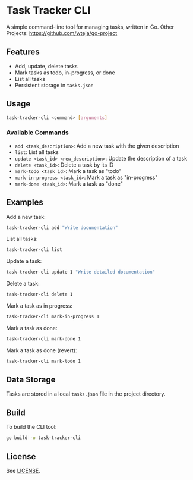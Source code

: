 # Task Tracker CLI

A simple command-line tool for managing tasks, written in Go.
Other Projects: https://github.com/wteja/go-project

## Features
- Add, update, delete tasks
- Mark tasks as todo, in-progress, or done
- List all tasks
- Persistent storage in `tasks.json`

## Usage

```sh
task-tracker-cli <command> [arguments]
```

### Available Commands

- `add <task_description>`: Add a new task with the given description
- `list`: List all tasks
- `update <task_id> <new_description>`: Update the description of a task
- `delete <task_id>`: Delete a task by its ID
- `mark-todo <task_id>`: Mark a task as "todo"
- `mark-in-progress <task_id>`: Mark a task as "in-progress"
- `mark-done <task_id>`: Mark a task as "done"

## Examples

Add a new task:
```sh
task-tracker-cli add "Write documentation"
```

List all tasks:
```sh
task-tracker-cli list
```

Update a task:
```sh
task-tracker-cli update 1 "Write detailed documentation"
```

Delete a task:
```sh
task-tracker-cli delete 1
```

Mark a task as in progress:
```sh
task-tracker-cli mark-in-progress 1
```

Mark a task as done:
```sh
task-tracker-cli mark-done 1
```

Mark a task as done (revert):
```sh
task-tracker-cli mark-todo 1
```

## Data Storage
Tasks are stored in a local `tasks.json` file in the project directory.

## Build

To build the CLI tool:
```sh
go build -o task-tracker-cli
```

## License
See [LICENSE](../LICENSE).
